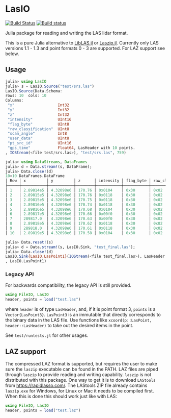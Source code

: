 # LasIO

[![Build Status](https://travis-ci.org/visr/LasIO.jl.svg?branch=master)](https://travis-ci.org/visr/LasIO.jl)
[![Build status](https://ci.appveyor.com/api/projects/status/github/visr/LasIO.jl?svg=true&branch=master)](https://ci.appveyor.com/project/visr/lasio-jl/branch/master)

Julia package for reading and writing the LAS lidar format.

This is a pure Julia alternative to [LibLAS.jl](https://github.com/visr/LibLAS.jl) or [Laszip.jl](https://github.com/joa-quim/Laszip.jl). Currently only LAS versions 1.1 - 1.3 and point formats 0 - 3 are supported. For LAZ support see below.

## Usage

```julia
julia> using LasIO
julia> s = LasIO.Source("test/srs.las")
LasIO.Source(Data.Schema:
rows: 10  cols: 10
Columns:
 "x"                   Int32  
 "y"                   Int32  
 "z"                   Int32  
 "intensity"           UInt16 
 "flag_byte"           UInt8  
 "raw_classification"  UInt8  
 "scan_angle"          Int8   
 "user_data"           UInt8  
 "pt_src_id"           UInt16 
 "gps_time"            Float64, LasHeader with 10 points.
, IOStream(<file test/srs.las>), "test/srs.las", 759)

julia> using DataStreams, DataFrames
julia> d = Data.stream!(s, DataFrame);
julia> Data.close!(d)
10×10 DataFrames.DataFrame
│ Row │ x         │ y         │ z      │ intensity │ flag_byte │ raw_classification │ scan_angle │ user_data │ pt_src_id │ gps_time  │
├─────┼───────────┼───────────┼────────┼───────────┼───────────┼────────────────────┼────────────┼───────────┼───────────┼───────────┤
│ 1   │ 2.89814e5 │ 4.32098e6 │ 170.76 │ 0x0104    │ 0x30      │ 0x02               │ 0          │ 0x00      │ 0x0000    │ 4.99451e5 │
│ 2   │ 2.89815e5 │ 4.32098e6 │ 170.76 │ 0x0118    │ 0x30      │ 0x02               │ 0          │ 0x00      │ 0x0000    │ 4.99451e5 │
│ 3   │ 2.89815e5 │ 4.32098e6 │ 170.75 │ 0x0118    │ 0x30      │ 0x02               │ 0          │ 0x00      │ 0x0000    │ 4.99451e5 │
│ 4   │ 2.89816e5 │ 4.32098e6 │ 170.74 │ 0x0118    │ 0x30      │ 0x02               │ 0          │ 0x00      │ 0x0000    │ 4.99451e5 │
│ 5   │ 2.89816e5 │ 4.32098e6 │ 170.68 │ 0x0104    │ 0x30      │ 0x02               │ 0          │ 0x00      │ 0x0000    │ 4.99451e5 │
│ 6   │ 2.89817e5 │ 4.32098e6 │ 170.66 │ 0x00f0    │ 0x30      │ 0x02               │ 0          │ 0x00      │ 0x0000    │ 4.99451e5 │
│ 7   │ 289817.0  │ 4.32098e6 │ 170.63 │ 0x00f0    │ 0x30      │ 0x02               │ 0          │ 0x00      │ 0x0000    │ 4.99451e5 │
│ 8   │ 2.89818e5 │ 4.32098e6 │ 170.62 │ 0x0118    │ 0x30      │ 0x02               │ 0          │ 0x00      │ 0x0000    │ 4.99451e5 │
│ 9   │ 289818.0  │ 4.32098e6 │ 170.61 │ 0x0118    │ 0x30      │ 0x02               │ 0          │ 0x00      │ 0x0000    │ 4.99451e5 │
│ 10  │ 2.89819e5 │ 4.32098e6 │ 170.58 │ 0x0104    │ 0x30      │ 0x02               │ 0          │ 0x00      │ 0x0000    │ 4.99451e5 │

julia> Data.reset!(s)
julia> d = Data.stream!(s, LasIO.Sink, "test_final.las");
julia> Data.close!(d)
LasIO.Sink{LasIO.LasPoint1}(IOStream(<file test_final.las>), LasHeader with 10 points.
, LasIO.LasPoint1)
```

### Legacy API

For backwards compatibility, the legacy API is still provided.

```julia
using FileIO, LasIO
header, points = load("test.las")
```

where `header` is of type `LasHeader`, and, if it is point format 3, `points` is a `Vector{LasPoint3}`. `LasPoint3` is an immutable that directly corresponds to the binary data in the LAS file. Use functions like `xcoord(p::LasPoint, header::LasHeader)` to take out the desired items in the point.

See `test/runtests.jl` for other usages.

## LAZ support
The compressed LAZ format is supported, but requires the user to make sure the `laszip` executable can be found in the PATH. LAZ files are piped through `laszip` to provide reading and writing capability. `laszip` is not distributed with this package. One way to get it is to download `LAStools` from https://rapidlasso.com/. The LAStools ZIP file already contains `laszip.exe` for Windows, for Linux or Mac it needs to be compiled first. When this is done this should work just like with LAS:

```julia
using FileIO, LasIO
header, points = load("test.laz")
```
